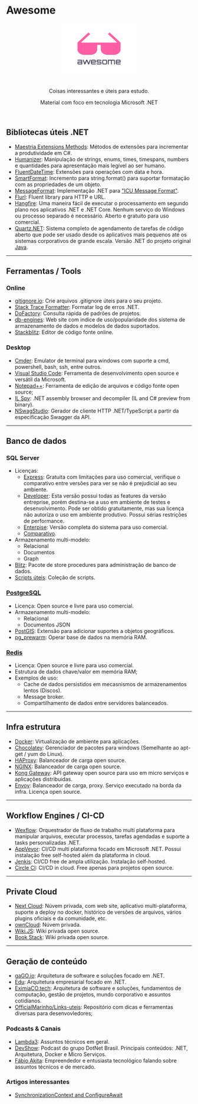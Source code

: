 # Awesome

<div align="center">
    <img width="200" height="140" src="resources/icon.png" alt="Awesome">
    <br>
    <br>
    <p>Coisas interessantes e úteis para estudo.</p>
    <p>Material com foco em tecnologia Microsoft .NET</p>
    <br>
</div>

## Bibliotecas úteis .NET

- [Maestria Extensions Methods](https://github.com/orgs/MaestriaNet): Métodos de extensões para incrementar a produtividade em C#.
- [Humanizer](https://github.com/Humanizr/Humanizer): Manipulação de strings, enums, times, timespans, numbers e quantidades para apresentação mais legível ao ser humano.
- [FluentDateTime](https://github.com/FluentDateTime/FluentDateTime): Extensões para operações com data e hora.
- [SmartFormat](https://github.com/axuno/SmartFormat): Incremento para string.format() para suportar formatação com as propriedades de um objeto.
- [MessageFormat](https://github.com/jeffijoe/messageformat.net): Implementação .NET para ["ICU Message Format"](http://userguide.icu-project.org/formatparse/messages).
- [Flurl](https://flurl.dev/): Fluent library para HTTP e URL.
- [Hangfire](https://www.hangfire.io/): Uma maneira fácil de executar o processamento em segundo plano nos aplicativos .NET e .NET Core. Nenhum serviço do Windows ou processo separado é necessário. Aberto e gratuito para uso comercial.
- [Quartz.NET](https://www.quartz-scheduler.net/): Sistema completo de agendamento de tarefas de código aberto que pode ser usado desde os aplicativos mais pequenos até os sistemas corporativos de grande escala. Versão .NET do projeto original [Java](http://www.quartz-scheduler.org/).

---

## Ferramentas / Tools

### Online

- [gitignore.io](https://www.gitignore.io): Crie arquivos .gitignore úteis para o seu projeto.
- [Stack Trace Formatter](https://elmah.io/tools/stack-trace-formatter): Formatar log de erros .NET.
- [DoFactory](https://www.dofactory.com/net/design-patterns): Consulta rápida de padrões de projetos.
- [db-engines](https://db-engines.com/en/ranking): Web site com indice de uso/popularidade dos sistema de armazenamento de dados e modelos de dados suportados.
- [Stackblitz](https://stackblitz.com): Editor de código fonte online.

### Desktop

- [Cmder](https://cmder.net/): Emulator de terminal para windows com suporte a cmd, powershell, bash, ssh, entre outros.
- [Visual Studio Code](https://code.visualstudio.com/): Ferramenta de desenvolvimento open source e versátil da Microsoft.
- [Notepad++](https://notepad-plus-plus.org/downloads/): Ferramenta de edição de arquivos e código fonte open source;
- [IL Spy](https://github.com/icsharpcode/ILSpy): .NET assembly browser and decompiler (IL and C# preview from binary).
- [NSwagStudio](https://github.com/RicoSuter/NSwag/wiki/NSwagStudio): Gerador de cliente HTTP .NET/TypeScript a partir da especificação Swagger da API.

---

## Banco de dados

### SQL Server

- Licenças:
  - [Express](https://www.microsoft.com/pt-br/sql-server/sql-server-editions-express): Gratuita com limitações para uso comercial, verifique o comparativo entre versões para ver se não é prejudicial ao seu ambiente.
  - [Developer](https://www.cloudmotion.com.br/blog/2018/02/09/afinal-o-sql-server-developer-edition-e-de-graca/): Esta versão possui todas as features da versão entreprise, porém destina-se a uso em ambiente de testes e desenvolvimento.  Pode ser obtido gratuitamente, mas sua licença não autoriza o uso em ambiente produtivo. Possui sérias restrições de performance.
  - [Enterpise](https://www.microsoft.com/pt-br/sql-server/sql-server-2017-pricing): Versão completa do sistema para uso comercial.
  - [Comparativo](https://www.microsoft.com/pt-br/sql-server/sql-server-2017-editions).
- Armazenamento multi-modelo:
  - Relacional
  - Documentos
  - Graph
- [Blitz](https://www.brentozar.com/blitz/): Pacote de store procedures para administração de banco de dados.
- [Scripts úteis](Banco%20de%20Dados/SQL%20Server/Util.sql): Coleção de scripts.

### [PostgreSQL](https://www.postgresql.org)

- Licença: Open source e livre para uso comercial.
- Armazenamento multi-modelo:
  - Relacional
  - Documentos JSON
- [PostGIS](https://postgis.net/): Extensão para adicionar suportes a objetos geográficos.
- [pg_prewarm](https://www.postgresql.org/docs/current/pgprewarm.html): Operar base de dados na memória RAM.

### [Redis](https://redis.io/)

- Licença: Open source e livre para uso comercial.
- Estrutura de dados chave/valor em memória RAM;
- Exemplos de uso:
  - Cache de dados persistidos em mecasnismos de armazenamentos lentos (Discos).
  - Message broker.
  - Compartilhamento de dados entre servidores balanceados.

---

## Infra estrutura

- [Docker](https://www.docker.com/): Virtualização de ambiente para aplicações.
- [Chocolatey](https://chocolatey.org/): Gerenciador de pacotes para windows (Semelhante ao apt-get / yum do Linux).
- [HAProxy](http://www.haproxy.org/): Balanceador de carga open source.
- [NGINX](https://www.nginx.com/): Balanceador de carga open source.
- [Kong Gateway](https://konghq.com/kong/): API gateway open source para uso em micro serviços e aplicações distribuidas.
- [Envoy](https://www.envoyproxy.io/): Balanceador de carga, proxy. Serviço executado na borda da infra. Licença open source.

---

## Workflow Engines / CI-CD

- [Wexflow](https://wexflow.github.io/): Orquestrador de fluxo de trabalho multi plataforma para manipular arquivos, executar processos, tarefas agendadas e suporte a tasks personalizadas .NET.
- [AppVeyor](https://www.appveyor.com/): CI/CD multi plataforma focado em Microsoft .NET. Possui instalação free self-hosted além da plataforma in cloud.
- [Jenkis](https://jenkins.io/): CI/CD free de ampla utilização. Instalação self-hosted.
- [Circle CI](https://circleci.com/): CI/CD in cloud. Free apenas para projetos open source.

---

## Private Cloud

- [Next Cloud](https://nextcloud.com/): Núvem privada, com web site, aplicativo multi-plataforma, suporte a deploy no docker, histórico de versões de arquivos, vários plugins oficiais e da comunidade, etc.
- [ownCloud](https://owncloud.org/): Núvem privada.
- [Wiki.JS](https://wiki.js.org/): Wiki privada open source.
- [Book Stack](https://www.bookstackapp.com/): Wiki privada open source.

---

## Geração de conteúdo

- [gaGO.io](https://gago.io/): Arquitetura de software e soluções focado em .NET.
- [Edu](https://www.eduardopires.net.br/): Arquitetura empresarial focado em .NET.
- [EximiaCO.tech](https://www.eximiaco.tech/pt/thinking/): Arquitetura de software e soluções, fundamentos de computação, gestão de projetos, mundo corporativo e assuntos cotidianos.
- [OfficialMarinho/Links-uteis](https://github.com/OfficialMarinho/Links-uteis/blob/master/LINKS.md): Repositório com dicas e ferramentas diversas para desenvovledores;

### Podcasts & Canais

- [Lambda3](https://www.lambda3.com.br/lambda3-podcast/): Assuntos técnicos em geral.
- [DevShow](https://devshow.com.br/): Podcast do grupo DotNet Brasil. Principais conteúdos: .NET, Arquitetura, Docker e Micro Serviços.
- [Fábio Akita](https://www.youtube.com/user/AkitaOnRails): Empreendedor e entusiasta tecnológico falando sobre assuntos técnicos e de mercado.

### Artigos interessantes

- [SynchronizationContext and ConfigureAwait](https://devblogs.microsoft.com/dotnet/configureawait-faq/)